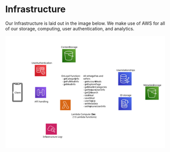 # Infrastructure

Our Infrastructure is laid out in the image below.
We make use of AWS for all of our storage, computing, user authentication, and analytics.


![Infrastructure Diagram](Infrastructure-Diagram.svg)

